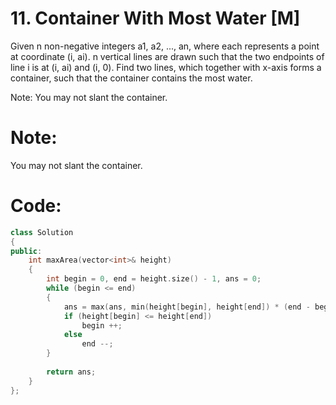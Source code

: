 # 11. Container With Most Water [M]

Given n non-negative integers a1, a2, ..., an, where each represents a point at coordinate (i, ai). n vertical lines are drawn such that the two endpoints of line i is at (i, ai) and (i, 0). Find two lines, which together with x-axis forms a container, such that the container contains the most water.

Note: You may not slant the container.

# Note: 
You may not slant the container.

# Code:
``` c++
class Solution 
{
public:
    int maxArea(vector<int>& height) 
    {
        int begin = 0, end = height.size() - 1, ans = 0;
        while (begin <= end)
        {
            ans = max(ans, min(height[begin], height[end]) * (end - begin));
            if (height[begin] <= height[end])
                begin ++;
            else
                end --;
        }
        
        return ans;
    }
};
```
